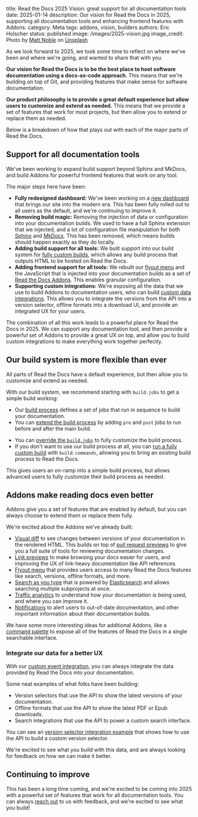 title: Read the Docs 2025 Vision: great support for all documentation tools
date: 2025-01-14
description: Our vision for Read the Docs in 2025, supporting all documentation tools and enhancing frontend features with Addons.
category: Meta
tags: addons, vision, builders
authors: Eric Holscher
status: published
image: /images/2025-vision.jpg
image_credit: Photo by <a href="https://unsplash.com/@mcnoble?utm_content=creditCopyText&utm_medium=referral&utm_source=unsplash">Matt Noble</a> on <a href="https://unsplash.com/photos/selective-focus-photo-of-silver-tower-viewer-telescope-facing-sunshine-BpTMNN9JSmQ?utm_content=creditCopyText&utm_medium=referral&utm_source=unsplash">Unsplash</a>

As we look forward to 2025,
we took some time to reflect on where we've been and where we're going,
and wanted to share that with you.

**Our vision for Read the Docs is to be the best place to host software documentation using a docs-as-code approach**.
This means that we're building on top of Git,
and providing features that make sense for software documentation.

**Our product philosophy is to provide a great default experience but allow users to customize and extend as needed.**
This means that we provide a set of features that work for most projects,
but then allow you to extend or replace them as needed.

Below is a breakdown of how that plays out with each of the major parts of Read the Docs.

## Support for all documentation tools

We've been working to expand build support beyond Sphinx and MkDocs,
and build Addons for powerful frontend features that work on any tool.

The major steps here have been:

* **Fully redesigned dashboard:** We've been working on a [new dashboard](https://about.readthedocs.com/blog/2024/11/rollout-of-our-new-dashboard/) that brings our site into the modern era. This has been fully rolled out to all users as the default, and we're continuing to improve it.
* **Removing build magic:** Removing the injection of data or configuration into your documentation builds. We used to have a full Sphinx extension that we injected, and a lot of configuration file manipulation for both [Sphinx](https://about.readthedocs.com/blog/2024/07/addons-by-default/) and [MkDocs](https://about.readthedocs.com/blog/2024/03/mkdocs-yaml-manipulation/). This has been removed, which means builds should happen exactly as they do locally.
* **Adding build support for all tools:** We built support into our build system for [fully custom builds](https://blog.readthedocs.com/build-customization/), which allows any build process that outputs HTML to be hosted on Read the Docs.
* **Adding frontend support for all tools:** We rebuilt our [flyout menu](https://docs.readthedocs.io/en/stable/flyout-menu.html#addons-flyout-menu) and the JavaScript that is injected into your documentation builds as a set of [Read the Docs Addons](https://about.readthedocs.com/blog/2024/04/enable-beta-addons/). This enables granular configuration.
* **Supporting custom integrations:** We're exposing all the data that we use to build Addons to documentation users, who can build [custom data integrations](https://docs.readthedocs.io/en/stable/flyout-menu.html#custom-event-integration). This allows you to integrate the versions from the API into a version selector, offline formats into a download UI, and provide an integrated UX for your users.

The combination of all this work leads to a powerful place for Read the Docs in 2025.
We can support any documentation tool,
and then provide a powerful set of Addons to provide a great UX on top,
and allow you to build custom integrations to make everything work together perfectly.

## Our build system is more flexible than ever

All parts of Read the Docs have a default experience,
but then allow you to customize and extend as needed.

With our build system,
we recommend starting with ``build.jobs`` to get a simple build working:

* Our [build process](https://docs.readthedocs.io/en/stable/builds.html) defines a set of jobs that run in sequence to build your documentation.
* You can [extend the build process](https://docs.readthedocs.io/en/stable/build-customization.html#extend-the-build-process) by adding ``pre`` and ``post`` jobs to run before and after the main build.
<!-- This isn't fully implemented yet, but it's coming soon: https://github.com/readthedocs/readthedocs.org/pull/11810 -->
* You can [override the ``build.jobs``](https://docs.readthedocs.io/en/stable/config-file/v2.html#build-jobs) to fully customize the build process.
* If you don't want to use our build process at all, you can [run a fully custom build](https://docs.readthedocs.io/en/stable/build-customization.html#override-the-build-process) with ``build.commands``, allowing you to bring an existing build process to Read the Docs.

This gives users an on-ramp into a simple build process,
but allows advanced users to fully customize their build process as needed.

## Addons make reading docs even better

Addons give you a set of features that are enabled by default,
but you can always choose to extend them or replace them fully.

We're excited about the Addons we've already built:

* [Visual diff](https://docs.readthedocs.io/en/stable/visual-diff.html) to see changes between versions of your documentation in the rendered HTML. This builds on top of [pull request previews](https://docs.readthedocs.io/en/stable/pull-requests.html) to give you a full suite of tools for reviewing documentation changes.
* [Link previews](https://docs.readthedocs.io/en/stable/link-previews.html) to make browsing your docs easier for users, and improving the UX of link-heavy documentation like API references.
* [Flyout menu](https://docs.readthedocs.io/en/stable/flyout-menu.html) that provides users access to many Read the Docs features like search, versions, offline formats, and more.
* [Search as you type](https://docs.readthedocs.io/en/stable/server-side-search/index.html) that is powered by [Elasticsearch](https://www.elastic.co/elasticsearch/) and allows searching multiple subprojects at once.
* [Traffic analytics](https://docs.readthedocs.io/en/stable/traffic-analytics.html) to understand how your documentation is being used, and where you can improve it.
* [Notifications](https://docs.readthedocs.io/en/stable/doc-notifications.html) to alert users to out-of-date documentation, and other important information about their documentation builds.

We have some more interesting ideas for additional Addons, like a [command palette](https://github.com/readthedocs/addons/pull/449) to expose all of the features of Read the Docs in a single searchable interface.

### Integrate our data for a better UX

With our [custom event integration](https://docs.readthedocs.io/en/stable/flyout-menu.html#custom-event-integration),
you can always integrate the data provided by Read the Docs into your documentation.

Some neat examples of what folks have been building:

* Version selectors that use the API to show the latest versions of your documentation.
* Offline formats that use the API to show the latest PDF or Epub downloads.
* Search integrations that use the API to power a custom search interface.

You can see an [version selector integration example](https://sphinx-rtd-theme.readthedocs.io/en/stable/) that shows how to use the API to build a custom version selector.

We're excited to see what you build with this data,
and are always looking for feedback on how we can make it better.

## Continuing to improve

This has been a long time coming,
and we're excited to be coming into 2025 with a powerful set of features that work for all documentation tools.
You can always [reach out](https://docs.readthedocs.io/en/stable/support.html) to us with feedback,
and we're excited to see what you build!
